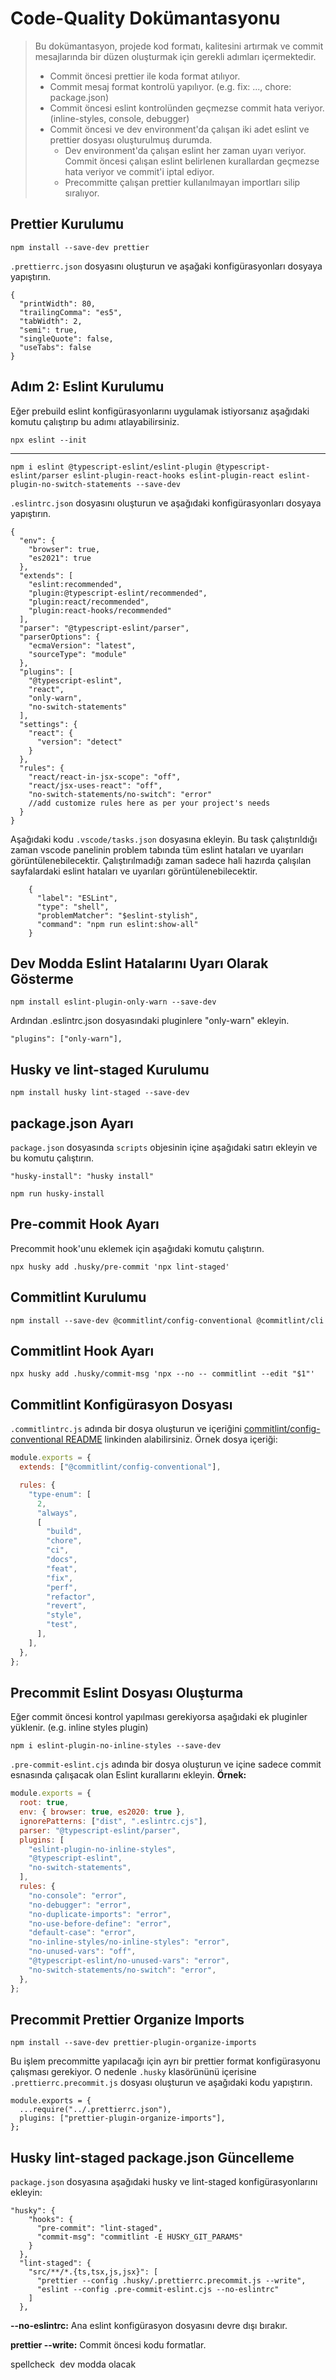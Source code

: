 # Code-Quality Dokümantasyonu

> Bu dokümantasyon, projede kod formatı, kalitesini artırmak ve commit mesajlarında bir düzen oluşturmak için gerekli adımları içermektedir.
>
> - Commit öncesi prettier ile koda format atılıyor.
> - Commit mesaj format kontrolü yapılıyor. (e.g. fix: ..., chore: package.json)
> - Commit öncesi eslint kontrolünden geçmezse commit hata veriyor. (inline-styles, console, debugger)
> - Commit öncesi ve dev environment'da çalışan iki adet eslint ve prettier dosyası oluşturulmuş durumda.
>   - Dev environment'da çalışan eslint her zaman uyarı veriyor. Commit öncesi çalışan eslint belirlenen kurallardan geçmezse hata veriyor ve commit'i iptal ediyor.
>   - Precommitte çalışan prettier kullanılmayan importları silip sıralıyor.

## Prettier Kurulumu

```
npm install --save-dev prettier
```

`.prettierrc.json` dosyasını oluşturun ve aşağaki konfigürasyonları dosyaya yapıştırın.

```
{
  "printWidth": 80,
  "trailingComma": "es5",
  "tabWidth": 2,
  "semi": true,
  "singleQuote": false,
  "useTabs": false
}
```

## Adım 2: Eslint Kurulumu

Eğer prebuild eslint konfigürasyonlarını uygulamak istiyorsanız aşağıdaki komutu çalıştırıp bu adımı atlayabilirsiniz.

```
npx eslint --init
```

---

```
npm i eslint @typescript-eslint/eslint-plugin @typescript-eslint/parser eslint-plugin-react-hooks eslint-plugin-react eslint-plugin-no-switch-statements --save-dev
```

`.eslintrc.json` dosyasını oluşturun ve aşağıdaki konfigürasyonları dosyaya yapıştırın.

```
{
  "env": {
    "browser": true,
    "es2021": true
  },
  "extends": [
    "eslint:recommended",
    "plugin:@typescript-eslint/recommended",
    "plugin:react/recommended",
    "plugin:react-hooks/recommended"
  ],
  "parser": "@typescript-eslint/parser",
  "parserOptions": {
    "ecmaVersion": "latest",
    "sourceType": "module"
  },
  "plugins": [
    "@typescript-eslint",
    "react",
    "only-warn",
    "no-switch-statements"
  ],
  "settings": {
    "react": {
      "version": "detect"
    }
  },
  "rules": {
    "react/react-in-jsx-scope": "off",
    "react/jsx-uses-react": "off",
    "no-switch-statements/no-switch": "error"
    //add customize rules here as per your project's needs
  }
}
```

Aşağıdaki kodu `.vscode/tasks.json` dosyasına ekleyin. Bu task çalıştırıldığı zaman vscode panelinin problem tabında tüm eslint hataları ve uyarıları görüntülenebilecektir. Çalıştırılmadığı zaman sadece hali hazırda çalışılan sayfalardaki eslint hataları ve uyarıları görüntülenebilecektir.

```
    {
      "label": "ESLint",
      "type": "shell",
      "problemMatcher": "$eslint-stylish",
      "command": "npm run eslint:show-all"
    }
```

## Dev Modda Eslint Hatalarını Uyarı Olarak Gösterme

```
npm install eslint-plugin-only-warn --save-dev
```

Ardından .eslintrc.json dosyasındaki pluginlere "only-warn" ekleyin.

```
"plugins": ["only-warn"],
```

## Husky ve lint-staged Kurulumu

```
npm install husky lint-staged --save-dev
```

## package.json Ayarı

`package.json` dosyasında `scripts` objesinin içine aşağıdaki satırı ekleyin ve bu komutu çalıştırın.

`"husky-install": "husky install"`

```
npm run husky-install
```

## Pre-commit Hook Ayarı

Precommit hook'unu eklemek için aşağıdaki komutu çalıştırın.

```
npx husky add .husky/pre-commit 'npx lint-staged'
```

## Commitlint Kurulumu

```
npm install --save-dev @commitlint/config-conventional @commitlint/cli
```

## Commitlint Hook Ayarı

```
npx husky add .husky/commit-msg 'npx --no -- commitlint --edit "$1"'
```

## Commitlint Konfigürasyon Dosyası

`.commitlintrc.js` adında bir dosya oluşturun ve içeriğini [commitlint/config-conventional README](https://github.com/conventional-changelog/commitlint/blob/master/%40commitlint/config-conventional/README.md) linkinden alabilirsiniz. Örnek dosya içeriği:

```javascript
module.exports = {
  extends: ["@commitlint/config-conventional"],

  rules: {
    "type-enum": [
      2,
      "always",
      [
        "build",
        "chore",
        "ci",
        "docs",
        "feat",
        "fix",
        "perf",
        "refactor",
        "revert",
        "style",
        "test",
      ],
    ],
  },
};
```

## Precommit Eslint Dosyası Oluşturma

Eğer commit öncesi kontrol yapılması gerekiyorsa aşağıdaki ek pluginler yüklenir. (e.g. inline styles plugin)

```
npm i eslint-plugin-no-inline-styles --save-dev
```

`.pre-commit-eslint.cjs` adında bir dosya oluşturun ve içine sadece commit esnasında çalışacak olan Eslint kurallarını ekleyin. **Örnek:**

```javascript
module.exports = {
  root: true,
  env: { browser: true, es2020: true },
  ignorePatterns: ["dist", ".eslintrc.cjs"],
  parser: "@typescript-eslint/parser",
  plugins: [
    "eslint-plugin-no-inline-styles",
    "@typescript-eslint",
    "no-switch-statements",
  ],
  rules: {
    "no-console": "error",
    "no-debugger": "error",
    "no-duplicate-imports": "error",
    "no-use-before-define": "error",
    "default-case": "error",
    "no-inline-styles/no-inline-styles": "error",
    "no-unused-vars": "off",
    "@typescript-eslint/no-unused-vars": "error",
    "no-switch-statements/no-switch": "error",
  },
};
```

## Precommit Prettier Organize Imports

```
npm install --save-dev prettier-plugin-organize-imports
```

Bu işlem precommitte yapılacağı için ayrı bir prettier format konfigürasyonu çalışması gerekiyor. O nedenle `.husky` klasörününü içerisine `.prettierrc.precommit.js` dosyası oluşturun ve aşağıdaki kodu yapıştırın.

```
module.exports = {
  ...require("../.prettierrc.json"),
  plugins: ["prettier-plugin-organize-imports"],
};
```

## Husky lint-staged package.json Güncelleme

`package.json` dosyasına aşağıdaki husky ve lint-staged konfigürasyonlarını ekleyin:

```
"husky": {
    "hooks": {
      "pre-commit": "lint-staged",
      "commit-msg": "commitlint -E HUSKY_GIT_PARAMS"
    }
  },
  "lint-staged": {
    "src/**/*.{ts,tsx,js,jsx}": [
      "prettier --config .husky/.prettierrc.precommit.js --write",
      "eslint --config .pre-commit-eslint.cjs --no-eslintrc"
    ]
  },
```

**\--no-eslintrc:** Ana eslint konfigürasyon dosyasını devre dışı bırakır.

**prettier --write:** Commit öncesi kodu formatlar.

spellcheck  dev modda olacak
